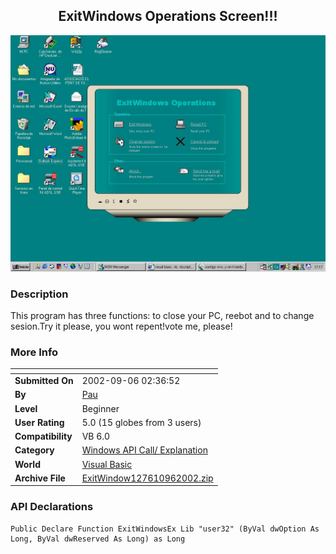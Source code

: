 ﻿<div align="center">

## ExitWindows Operations Screen\!\!\!

<img src="PIC20029611362270.jpg">
</div>

### Description

This program has three functions: to close your PC, reebot and to change sesion.Try it please, you wont repent!vote me, please!
 
### More Info
 


<span>             |<span>
---                |---
**Submitted On**   |2002-09-06 02:36:52
**By**             |[Pau](https://github.com/Planet-Source-Code/PSCIndex/blob/master/ByAuthor/pau.md)
**Level**          |Beginner
**User Rating**    |5.0 (15 globes from 3 users)
**Compatibility**  |VB 6\.0
**Category**       |[Windows API Call/ Explanation](https://github.com/Planet-Source-Code/PSCIndex/blob/master/ByCategory/windows-api-call-explanation__1-39.md)
**World**          |[Visual Basic](https://github.com/Planet-Source-Code/PSCIndex/blob/master/ByWorld/visual-basic.md)
**Archive File**   |[ExitWindow127610962002\.zip](https://github.com/Planet-Source-Code/pau-exitwindows-operations-screen__1-38722/archive/master.zip)

### API Declarations

```
Public Declare Function ExitWindowsEx Lib "user32" (ByVal dwOption As Long, ByVal dwReserved As Long) as Long
```





